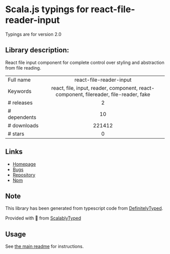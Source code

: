
# Scala.js typings for react-file-reader-input

Typings are for version 2.0

## Library description:
React file input component for complete control over styling and abstraction from file reading.

|                    |                 |
| ------------------ | :-------------: |
| Full name          | react-file-reader-input |
| Keywords           | react, file, input, reader, component, react-component, filereader, file-reader, fake |
| # releases         | 2 |
| # dependents       | 10 |
| # downloads        | 221412 |
| # stars            | 0 |

## Links
- [Homepage](https://github.com/ngokevin/react-file-reader-input)
- [Bugs](https://github.com/ngokevin/react-file-reader-input/issues)
- [Repository](https://github.com/ngokevin/react-file-reader-input)
- [Npm](https://www.npmjs.com/package/react-file-reader-input)
    


## Note
This library has been generated from typescript code from [DefinitelyTyped](https://definitelytyped.org).

Provided with :purple_heart: from [ScalablyTyped](https://github.com/oyvindberg/ScalablyTyped)

## Usage
See [the main readme](../../readme.md) for instructions.


